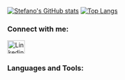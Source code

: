[![Stefano's GitHub stats](https://github-readme-stats.vercel.app/api?username=StefanoFerrari0&theme=radical&count_private=true)](https://github.com/anuraghazra/github-readme-stats)
[![Top Langs](https://github-readme-stats.vercel.app/api/top-langs/?username=StefanoFerrari0&theme=radical&exclude_repo=MundoPc)](https://github.com/anuraghazra/github-readme-stats)

<h3 align="left">Connect with me:</h3>
<p align="left">
<a href="https://www.linkedin.com/in/stefanoferrari0/" target="blank"><img align="center" src="https://cdn.jsdelivr.net/npm/simple-icons@3.0.1/icons/linkedin.svg" alt="Linkedin" height="30" width="40" style={{backgroundColor: "white"}} /></a>
</p>

<h3 align="left">Languages and Tools:</h3>
